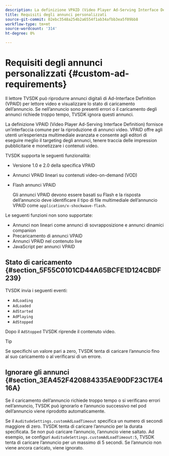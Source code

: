 ```yaml
---
description: La definizione VPAID (Video Player Ad-Serving Interface Definition) fornisce un’interfaccia comune per la riproduzione di annunci video. VPAID offre agli utenti un’esperienza multimediale avanzata e consente agli editori di eseguire meglio il targeting degli annunci, tenere traccia delle impression pubblicitarie e monetizzare i contenuti video.
title: Requisiti degli annunci personalizzati
source-git-commit: 02ebc3548a254b2a6554f1ab34afbb3ea5f09bb8
workflow-type: tm+mt
source-wordcount: '314'
ht-degree: 0%

---
```


# Requisiti degli annunci personalizzati {#custom-ad-requirements}

Il lettore TVSDK può riprodurre annunci digitali di Ad-Interface Definition (VPAID) per lettore video e visualizzare lo stato di caricamento dell’annuncio. Se nell’annuncio sono presenti errori o il caricamento degli annunci richiede troppo tempo, TVSDK ignora questi annunci.

La definizione VPAID (Video Player Ad-Serving Interface Definition) fornisce un’interfaccia comune per la riproduzione di annunci video. VPAID offre agli utenti un’esperienza multimediale avanzata e consente agli editori di eseguire meglio il targeting degli annunci, tenere traccia delle impression pubblicitarie e monetizzare i contenuti video.

<!--<a id="section_9A358902CBC24999BA34206EE2029616"></a>-->

TVSDK supporta le seguenti funzionalità:

* Versione 1.0 e 2.0 della specifica VPAID
* Annunci VPAID lineari su contenuti video-on-demand (VOD)
* Flash annunci VPAID

  Gli annunci VPAID devono essere basati su Flash e la risposta dell’annuncio deve identificare il tipo di file multimediale dell’annuncio VPAID come `application/x-shockwave-flash`.

Le seguenti funzioni non sono supportate:

* Annunci non lineari come annunci di sovrapposizione e annunci dinamici companion
* Precaricamento di annunci VPAID
* Annunci VPAID nel contenuto live
* JavaScript per annunci VPAID

## Stato di caricamento {#section_5F55C0101CD44A65BCFE1D124CBDF239}

TVSDK invia i seguenti eventi:

* `AdLoading`
* `AdLoaded`
* `AdStarted`
* `AdPlaying`
* `AdStopped`

Dopo il `AdStopped` TVSDK riprende il contenuto video.

>[!TIP]
>
>Se specifichi un valore pari a zero, TVSDK tenta di caricare l’annuncio fino al suo caricamento o al verificarsi di un errore.

## Ignorare gli annunci {#section_3EA452F420884335AE90DF23C17E416A}

Se il caricamento dell’annuncio richiede troppo tempo o si verificano errori nell’annuncio, TVSDK può ignorarlo e l’annuncio successivo nel pod dell’annuncio viene riprodotto automaticamente.

Se il `AuditudeSettings.customAdLoadTimeout` specifica un numero di secondi maggiore di zero. TVSDK tenta di caricare l’annuncio per la durata specificata. Se non può caricare l’annuncio, l’annuncio viene saltato. Ad esempio, se configuri `AuditudeSettings.customAdLoadTimeout:5`, TVSDK tenta di caricare l’annuncio per un massimo di 5 secondi. Se l’annuncio non viene ancora caricato, viene ignorato.
